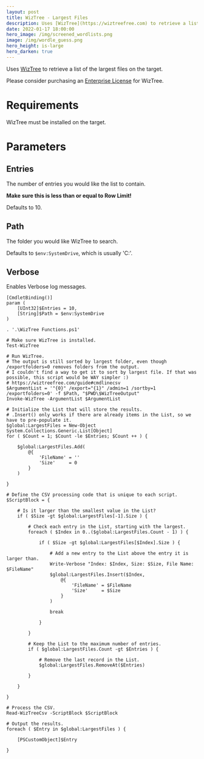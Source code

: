 ```yaml
---
layout: post
title: WizTree - Largest Files
description: Uses [WizTree](https://wiztreefree.com) to retrieve a list of the largest files on the target.
date: 2022-01-17 18:00:00
hero_image: /img/screened_wordlists.png
image: /img/wordle_guess.png
hero_height: is-large
hero_darken: true
---
```



Uses [WizTree](https://wiztreefree.com) to retrieve a list of the largest files on the target.

Please consider purchasing an [Enterprise License](https://wiztreefree.com/donate#enterprise) for WizTree.

# Requirements
WizTree must be installed on the target.

# Parameters
## Entries
The number of entries you would like the list to contain.

**Make sure this is less than or equal to Row Limit!**

Defaults to 10.

## Path
The folder you would like WizTree to search.

Defaults to `$env:SystemDrive`, which is usually 'C:'.

## Verbose
Enables Verbose log messages.



	[CmdletBinding()]
	param (
		[UInt32]$Entries = 10,
		[String]$Path = $env:SystemDrive
	)

	. '.\WizTree Functions.ps1'

	# Make sure WizTree is installed.
	Test-WizTree

	# Run WizTree.
	# The output is still sorted by largest folder, even though /exportfolders=0 removes folders from the output.
	# I couldn't find a way to get it to sort by largest file. If that was possible, this script would be WAY simpler :)
	# https://wiztreefree.com/guide#cmdlinecsv
	$ArgumentList = '"{0}" /export="{1}" /admin=1 /sortby=1 /exportfolders=0' -f $Path, "$PWD\$WizTreeOutput"
	Invoke-WizTree -ArgumentList $ArgumentList

	# Initialize the List that will store the results.
	# .Insert() only works if there are already items in the List, so we have to pre-populate it.
	$global:LargestFiles = New-Object System.Collections.Generic.List[Object]
	for ( $Count = 1; $Count -le $Entries; $Count ++ ) {

		$global:LargestFiles.Add(
			@{
				'FileName' = ''
				'Size'     = 0
			}
		)

	}

	# Define the CSV processing code that is unique to each script.
	$ScriptBlock = {

		# Is it larger than the smallest value in the List?
		if ( $Size -gt $global:LargestFiles[-1].Size ) {

			# Check each entry in the List, starting with the largest.
			foreach ( $Index in 0..($global:LargestFiles.Count - 1) ) {

				if ( $Size -gt $global:LargestFiles[$Index].Size ) {

					# Add a new entry to the List above the entry it is larger than.
					Write-Verbose "Index: $Index, Size: $Size, File Name: $FileName"
					$global:LargestFiles.Insert($Index,
						@{
							'FileName' = $FileName
							'Size'     = $Size
						}
					)

					break

				}
				
			}

			# Keep the List to the maximum number of entries.
			if ( $global:LargestFiles.Count -gt $Entries ) {

				# Remove the last record in the List.
				$global:LargestFiles.RemoveAt($Entries)

			}

		}
		
	}

	# Process the CSV.
	Read-WizTreeCsv -ScriptBlock $ScriptBlock

	# Output the results.
	foreach ( $Entry in $global:LargestFiles ) {

		[PSCustomObject]$Entry

	}
